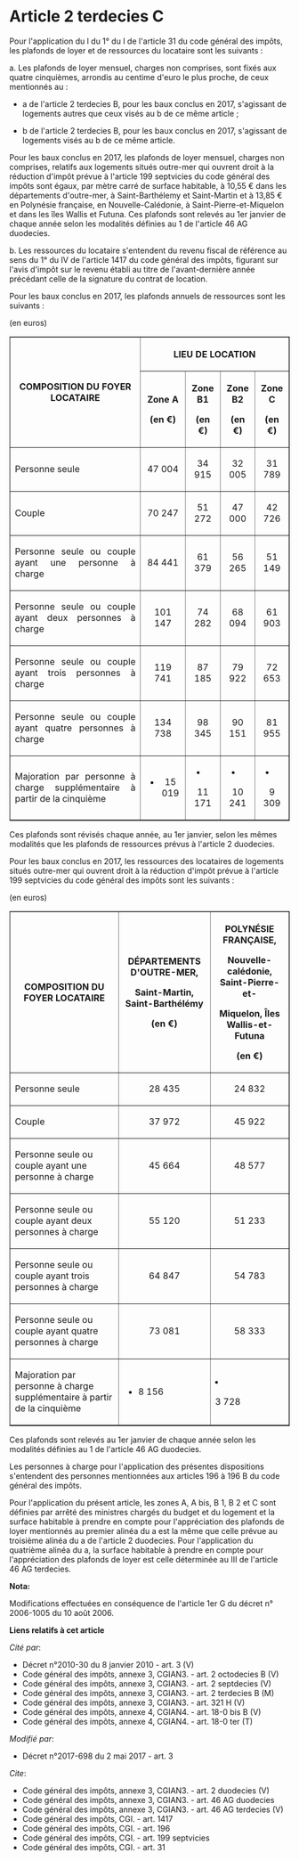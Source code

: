 # Article 2 terdecies C

Pour l'application du l du 1° du I de l'article 31 du code général des impôts, les plafonds de loyer et de ressources du
locataire sont les suivants : 

a. Les plafonds de loyer mensuel, charges non comprises, sont fixés aux quatre cinquièmes, arrondis au centime d'euro le plus
proche, de ceux mentionnés au :

- a de l'article 2 terdecies B, pour les baux conclus en 2017, s'agissant de logements autres que ceux visés au b de ce même
article ;

- b de l'article 2 terdecies B, pour les baux conclus en 2017, s'agissant de logements visés au b de ce même article. 

Pour les baux conclus en 2017, les plafonds de loyer mensuel, charges non comprises, relatifs aux logements situés outre-mer
qui ouvrent droit à la réduction d'impôt prévue à l'article 199 septvicies du code général des impôts sont égaux, par mètre
carré de surface habitable, à 10,55 € dans les départements d'outre-mer, à Saint-Barthélemy et Saint-Martin et à 13,85 € en
Polynésie française, en Nouvelle-Calédonie, à Saint-Pierre-et-Miquelon et dans les îles Wallis et Futuna. Ces plafonds sont
relevés au 1er janvier de chaque année selon les modalités définies au 1 de l'article 46 AG duodecies. 

b. Les ressources du locataire s'entendent du revenu fiscal de référence au sens du 1° du IV de l'article 1417 du code
général des impôts, figurant sur l'avis d'impôt sur le revenu établi au titre de l'avant-dernière année précédant celle de la
signature du contrat de location. 

Pour les baux conclus en 2017, les plafonds annuels de ressources sont les suivants : 

(en euros) 

<table border="1">
  <tbody>
    <tr>
      <th rowspan="2">COMPOSITION DU FOYER LOCATAIRE </th>
      <th colspan="4">

LIEU DE LOCATION </th>
    </tr>
    <tr>
      <th>

Zone A 

(en €) </th>
      <th>

Zone B1 

(en €) </th>
      <th>

Zone B2 

(en €) </th>
      <th>

Zone C 

(en €) </th>
    </tr>
    <tr>
      <td align="justify">

Personne seule </td>
      <td align="center">

47 004 </td>
      <td align="center">

34 915 </td>
      <td align="center">

32 005 </td>
      <td align="center">

31 789 </td>
    </tr>
    <tr>
      <td align="justify">

Couple </td>
      <td align="center">

70 247 </td>
      <td align="center">

51 272 </td>
      <td align="center">

47 000 </td>
      <td align="center">

42 726 </td>
    </tr>
    <tr>
      <td align="justify">

Personne seule ou couple ayant une personne à charge </td>
      <td align="center">

84 441 </td>
      <td align="center">

61 379 </td>
      <td align="center">

56 265 </td>
      <td align="center">

51 149 </td>
    </tr>
    <tr>
      <td align="justify">

Personne seule ou couple ayant deux personnes à charge </td>
      <td align="center">

101 147 </td>
      <td align="center">

74 282 </td>
      <td align="center">

68 094 </td>
      <td align="center">

61 903 </td>
    </tr>
    <tr>
      <td align="justify">

Personne seule ou couple ayant trois personnes à charge </td>
      <td align="center">

119 741 </td>
      <td align="center">

87 185 </td>
      <td align="center">

79 922 </td>
      <td align="center">

72 653 </td>
    </tr>
    <tr>
      <td align="justify">

Personne seule ou couple ayant quatre personnes à charge </td>
      <td align="center">

134 738 </td>
      <td align="center">

98 345 </td>
      <td align="center">

90 151 </td>
      <td align="center">

81 955 </td>
    </tr>
    <tr>
      <td align="justify">

Majoration par personne à charge supplémentaire à partir de la cinquième </td>
      <td align="center">

+ 15 019 </td>
      <td align="center">

+ 11 171 </td>
      <td align="center">

+ 10 241 </td>
      <td align="center">

+ 9 309 </td>
    </tr>
  </tbody>
</table>

Ces plafonds sont révisés chaque année, au 1er janvier, selon les mêmes modalités que les plafonds de ressources prévus à
l'article 2 duodecies. 

Pour les baux conclus en 2017, les ressources des locataires de logements situés outre-mer qui ouvrent droit à la réduction
d'impôt prévue à l'article 199 septvicies du code général des impôts sont les suivants : 

(en euros) 

<table border="1">
  <tbody>
    <tr>
      <th>COMPOSITION DU FOYER LOCATAIRE </th>
      <th>

DÉPARTEMENTS D'OUTRE-MER, 

Saint-Martin, Saint-Barthélémy 

(en €) </th>
      <th>

POLYNÉSIE FRANÇAISE, 

Nouvelle-calédonie, Saint-Pierre-et-

Miquelon, Îles Wallis-et-Futuna 

(en €) </th>
    </tr>
    <tr>
      <td align="left">

Personne seule </td>
      <td align="center">

28 435 </td>
      <td align="center">

24 832 </td>
    </tr>
    <tr>
      <td align="left">

Couple </td>
      <td align="center">

37 972 </td>
      <td align="center">

45 922 </td>
    </tr>
    <tr>
      <td align="left">

Personne seule ou couple ayant une personne à charge </td>
      <td align="center">

45 664 </td>
      <td align="center">

48 577 </td>
    </tr>
    <tr>
      <td align="left">

Personne seule ou couple ayant deux personnes à charge </td>
      <td align="center">

55 120 </td>
      <td align="center">

51 233 </td>
    </tr>
    <tr>
      <td align="left">

Personne seule ou couple ayant trois personnes à charge </td>
      <td align="center">

64 847 </td>
      <td align="center">

54 783 </td>
    </tr>
    <tr>
      <td align="left">

Personne seule ou couple ayant quatre personnes à charge </td>
      <td align="center">

73 081 </td>
      <td align="center">

58 333 </td>
    </tr>
    <tr>
      <td align="left">

Majoration par personne à charge supplémentaire à partir de la cinquième </td>
      <td align="left">

+ 8 156 </td>
      <td align="left">

+ 3 728 </td>
    </tr>
  </tbody>
</table>

Ces plafonds sont relevés au 1er janvier de chaque année selon les modalités définies au 1 de l'article 46 AG duodecies. 

Les personnes à charge pour l'application des présentes dispositions s'entendent des personnes mentionnées aux articles 196 à
196 B du code général des impôts. 

Pour l'application du présent article, les zones A, A bis, B 1, B 2 et C sont définies par arrêté des ministres chargés du
budget et du logement et la surface habitable à prendre en compte pour l'appréciation des plafonds de loyer mentionnés au
premier alinéa du a est la même que celle prévue au troisième alinéa du a de l'article 2 duodecies. Pour l'application du
quatrième alinéa du a, la surface habitable à prendre en compte pour l'appréciation des plafonds de loyer est celle
déterminée au III de l'article 46 AG terdecies.

**Nota:**

Modifications effectuées en conséquence de l'article 1er G du décret n° 2006-1005 du 10 août 2006.

**Liens relatifs à cet article**

_Cité par_:

  - Décret n°2010-30 du 8 janvier 2010 - art. 3 (V)
  - Code général des impôts, annexe 3, CGIAN3. - art. 2 octodecies B (V)
  - Code général des impôts, annexe 3, CGIAN3. - art. 2 septdecies (V)
  - Code général des impôts, annexe 3, CGIAN3. - art. 2 terdecies B (M)
  - Code général des impôts, annexe 3, CGIAN3. - art. 321 H (V)
  - Code général des impôts, annexe 4, CGIAN4. - art. 18-0 bis B (V)
  - Code général des impôts, annexe 4, CGIAN4. - art. 18-0 ter (T)

_Modifié par_:

  - Décret n°2017-698 du 2 mai 2017 - art. 3

_Cite_:

  - Code général des impôts, annexe 3, CGIAN3. - art. 2 duodecies (V)
  - Code général des impôts, annexe 3, CGIAN3. - art. 46 AG duodecies
  - Code général des impôts, annexe 3, CGIAN3. - art. 46 AG terdecies (V)
  - Code général des impôts, CGI. - art. 1417
  - Code général des impôts, CGI. - art. 196
  - Code général des impôts, CGI. - art. 199 septvicies
  - Code général des impôts, CGI. - art. 31
